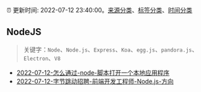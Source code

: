 :alarm_clock: 更新时间: 2022-07-12 23:40:00。[来源分类](../README.md)、[标签分类](../TAGS.md)、[时间分类](../TIMELINE.md)

## NodeJS


> 关键字：`Node`、`Node.js`、`Express`、`Koa`、`egg.js`、`pandora.js`、`Electron`、`V8`



- [2022-07-12-怎么通过-node-脚本打开一个本地应用程序](https://www.v2ex.com/t/865754) 
- [2022-07-12-字节跳动招聘-前端开发工程师-Node.js-方向](https://www.v2ex.com/t/865753) 